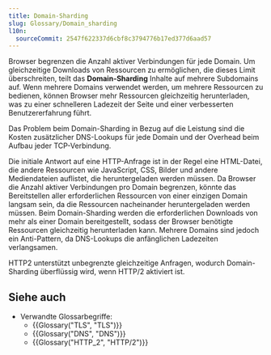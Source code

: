 ```yaml
---
title: Domain-Sharding
slug: Glossary/Domain_sharding
l10n:
  sourceCommit: 2547f622337d6cbf8c3794776b17ed377d6aad57
---
```


Browser begrenzen die Anzahl aktiver Verbindungen für jede Domain. Um gleichzeitige Downloads von Ressourcen zu ermöglichen, die dieses Limit überschreiten, teilt das **Domain-Sharding** Inhalte auf mehrere Subdomains auf. Wenn mehrere Domains verwendet werden, um mehrere Ressourcen zu bedienen, können Browser mehr Ressourcen gleichzeitig herunterladen, was zu einer schnelleren Ladezeit der Seite und einer verbesserten Benutzererfahrung führt.

Das Problem beim Domain-Sharding in Bezug auf die Leistung sind die Kosten zusätzlicher DNS-Lookups für jede Domain und der Overhead beim Aufbau jeder TCP-Verbindung.

Die initiale Antwort auf eine HTTP-Anfrage ist in der Regel eine HTML-Datei, die andere Ressourcen wie JavaScript, CSS, Bilder und andere Mediendateien auflistet, die heruntergeladen werden müssen. Da Browser die Anzahl aktiver Verbindungen pro Domain begrenzen, könnte das Bereitstellen aller erforderlichen Ressourcen von einer einzigen Domain langsam sein, da die Ressourcen nacheinander heruntergeladen werden müssen. Beim Domain-Sharding werden die erforderlichen Downloads von mehr als einer Domain bereitgestellt, sodass der Browser benötigte Ressourcen gleichzeitig herunterladen kann. Mehrere Domains sind jedoch ein Anti-Pattern, da DNS-Lookups die anfänglichen Ladezeiten verlangsamen.

HTTP2 unterstützt unbegrenzte gleichzeitige Anfragen, wodurch Domain-Sharding überflüssig wird, wenn HTTP/2 aktiviert ist.

## Siehe auch

- Verwandte Glossarbegriffe:
  - {{Glossary("TLS", "TLS")}}
  - {{Glossary("DNS", "DNS")}}
  - {{Glossary("HTTP_2", "HTTP/2")}}
